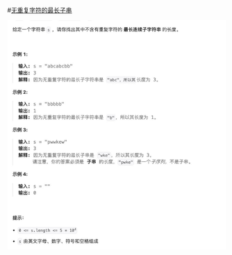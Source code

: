 #[无重复字符的最长子串](https://leetcode.cn/problems/wtcaE1/description/)

<img src="./question.jpg" alt="无重复字符的最长子串"/>
